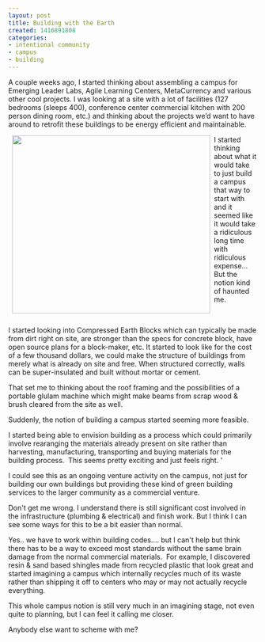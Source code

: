 ```yaml
---
layout: post
title: Building with the Earth
created: 1416891808
categories:
- intentional community
- campus
- building
---
```

<p>A couple weeks ago, I started thinking about assembling a campus for Emerging Leader Labs, Agile Learning Centers, MetaCurrency and various other cool projects. I was looking at a site with a lot of facilities (127 bedrooms (sleeps 400), conference center commercial kitchen with 200 person dining room, etc.) and thinking about the projects we’d want to have around to retrofit these buildings to be energy efficient and maintainable.</p><p><img alt="" src="http://aectearthblock.com/assets/images/product_images/5000.JPG" style="width: 400px; height: 360px; margin-left: 8px; margin-right: 8px; float: left;">I started thinking about what it would take to just build a campus that way to start with and it seemed like it would take a ridiculous long time with ridiculous expense… But the notion kind of haunted me.</p><p>&nbsp;</p><p>I started looking into Compressed Earth Blocks which can typically be made from dirt right on site, are stronger than the specs for concrete block, have open source plans for a block-maker, etc. It started to look like for the cost of a few thousand dollars, we could make the structure of buildings from merely what is already on site and free. When structured correctly, walls can be super-insulated and built without mortar or cement.</p><p>That set me to thinking about the roof framing and the possibilities of a portable glulam machine which might make beams from scrap wood &amp; brush cleared from the site as well.</p><p>Suddenly, the notion of building a campus started seeming more feasible.</p><p><!--break--></p><p>I started being able to envision building as a process which could primarily involve rearanging the materials already present on site rather than harvesting, manufacturing, transporting and buying materials for the building process. &nbsp;This seems pretty exciting and just feels right. '</p><p>I could see this as an ongoing venture activity on the campus, not just for building our own buildings but providing these kind of green building services to the larger community as a commercial venture.</p><p>Don't get me wrong. I understand there is still significant cost involved in the infrastructure (plumbing &amp; electrical) and finish work. But I think I can see some ways for this to be a bit easier than normal.</p><p>Yes.. we have to work within building codes.... but I can't help but think there has to be a way to exceed most standards without the same brain damage from the normal commercial materials. &nbsp;For example, I discovered resin &amp; sand based shingles made from recycled plastic that look great and started imagining a campus which internally recycles much of its waste rather than shipping it off to centers who may or may not actually recycle everything.</p><p>This whole campus notion is still very much in an imagining stage, not even quite to planning, but I can feel it calling me closer.</p><p>Anybody else want to scheme with me?</p><p>&nbsp;</p>
